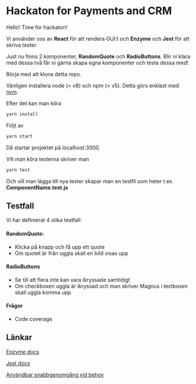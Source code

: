 # Hackaton for Payments and CRM

Hello! Time for hackaton!

Vi använder oss av **React** för att rendera GUI:t och **Enzyme** och **Jest** för att skriva tester.

Just nu finns 2 komponenter, **RandomQuote** och **RadioButtons**. Blir ni klara med dessa två får ni gärna skapa egna komponenter och testa dessa med!

Börja med att klona detta repo.

Vänligen installera node (> v8) och npm (> v5). Detta görs enklast med [nvm](https://github.com/creationix/nvm).

Efter det kan man köra

```bash
yarn install
```

Följt av

```bash
yarn start
```

Då startar projektet på localhost:3000.

Vill man köra testerna skriver man

```bash
yarn test
```

Och vill man lägga till nya tester skapar man en testfil som heter t.ex. **ComponentName.test.js**

## Testfall

Vi har definierat 4 olika testfall:

#### RandomQuote:

- Klicka på knapp och få upp ett quote
- Om quotet är från uggla skall en bild visas upp

#### RadioButtons

- Se till att flera inte kan vara ikryssade samtidigt
- Om checkboxen uggla är ikryssad och man skriver Magnus i textboxen skall uggla komma upp

#### Frågor
- Code coverage

## Länkar

[Enzyme docs](https://airbnb.io/enzyme/docs/api/)

[Jest docs](https://jestjs.io/docs/en/getting-started)

[Användbar snabbgenomgång vid behov](https://medium.com/codeclan/testing-react-with-jest-and-enzyme-20505fec4675)
